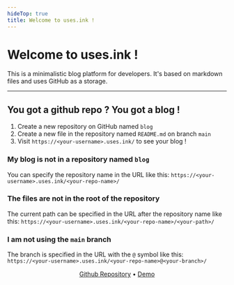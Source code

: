 ```yaml
---
hideTop: true
title: Welcome to uses.ink !
---
```


# Welcome to uses.ink !

This is a minimalistic blog platform for developers. It's based on markdown files and uses GitHub as a storage.

---

## You got a github repo ? You got a blog !

1. Create a new repository on GitHub named `blog`
2. Create a new file in the repository named `README.md` on branch `main`
3. Visit `https://<your-username>.uses.ink/` to see your blog !

### My blog is not in a repository named `blog`

You can specify the repository name in the URL like this: `https://<your-username>.uses.ink/<your-repo-name>/`

### The files are not in the root of the repository

The current path can be specified in the URL after the repository name like this: `https://<your-username>.uses.ink/<your-repo-name>/<your-path>/`

### I am not using the `main` branch

The branch is specified in the URL with the `@` symbol like this: `https://<your-username>.uses.ink/<your-repo-name>@<your-branch>/`

<p align="center">
    <a href="https://github.com/cestef/uses.ink">Github Repository</a> • <a href="https://cestef.uses.ink/">Demo</a>
</p>
